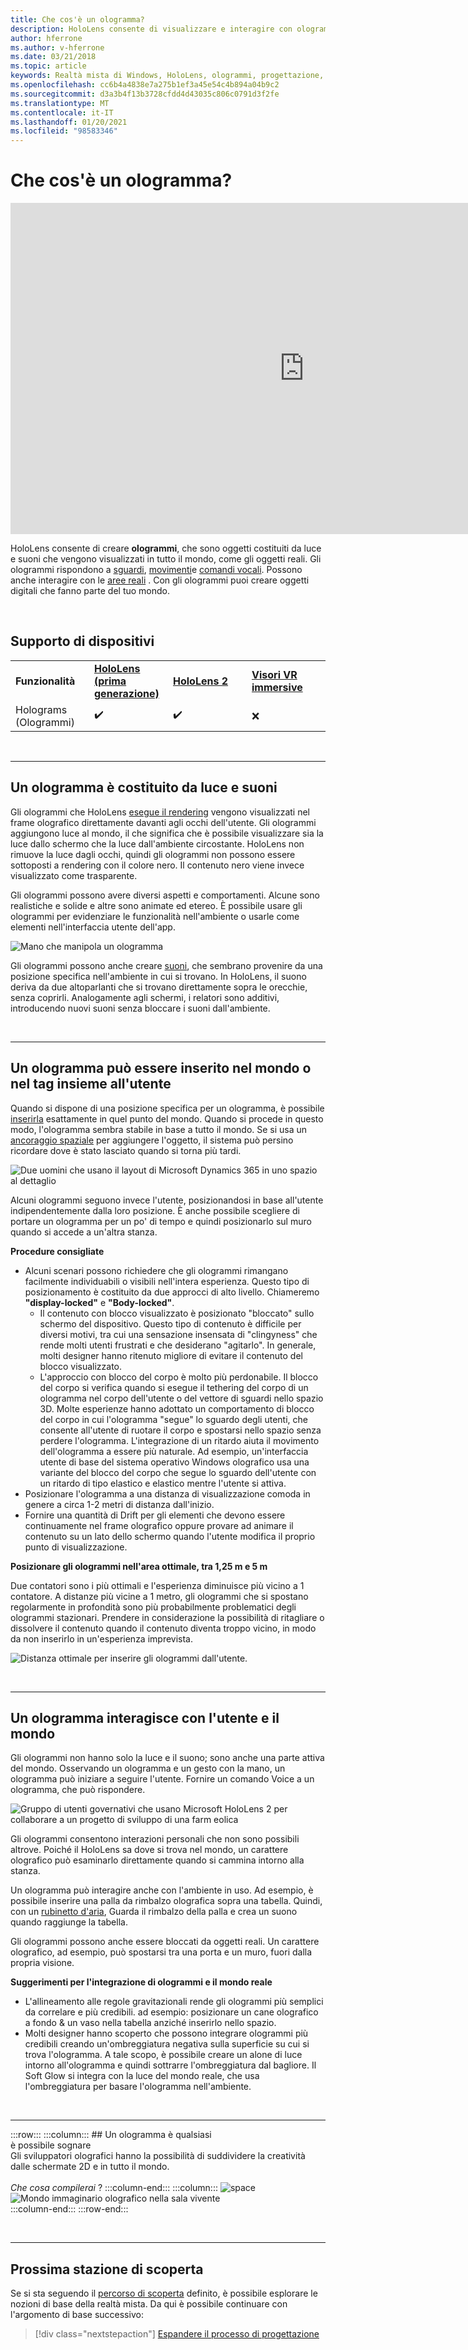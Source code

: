 ```yaml
---
title: Che cos'è un ologramma?
description: HoloLens consente di visualizzare e interagire con ologrammi tridimensionali, oggetti di luce e suoni presenti in tutto il mondo.
author: hferrone
ms.author: v-hferrone
ms.date: 03/21/2018
ms.topic: article
keywords: Realtà mista di Windows, HoloLens, ologrammi, progettazione, interazione, auricolare realtà mista, auricolare di realtà mista di Windows, cos'è la realtà aumentata
ms.openlocfilehash: cc6b4a4838e7a275b1ef3a45e54c4b894a04b9c2
ms.sourcegitcommit: d3a3b4f13b3728cfdd4d43035c806c0791d3f2fe
ms.translationtype: MT
ms.contentlocale: it-IT
ms.lasthandoff: 01/20/2021
ms.locfileid: "98583346"
---
```

# <a name="what-is-a-hologram"></a>Che cos'è un ologramma?

<iframe width="940" height="530" src="https://www.youtube.com/embed/MVXH5V8MVQo" frameborder="0" allow="accelerometer; autoplay; encrypted-media; gyroscope; picture-in-picture" allowfullscreen></iframe>


HoloLens consente di creare **ologrammi**, che sono oggetti costituiti da luce e suoni che vengono visualizzati in tutto il mondo, come gli oggetti reali. Gli ologrammi rispondono a [sguardi](../design/gaze-and-commit.md), [movimenti](../design/gaze-and-commit.md#composite-gestures)e [comandi vocali](../design/voice-input.md). Possono anche interagire con le [aree reali](../design/spatial-mapping.md) . Con gli ologrammi puoi creare oggetti digitali che fanno parte del tuo mondo.

<br>

## <a name="device-support"></a>Supporto di dispositivi

<table>
    <colgroup>
    <col width="25%" />
    <col width="25%" />
    <col width="25%" />
    <col width="25%" />
    </colgroup>
    <tr>
        <td><strong>Funzionalità</strong></td>
        <td><a href="/hololens/hololens1-hardware"><strong>HoloLens (prima generazione)</strong></a></td>
        <td><a href="https://docs.microsoft.com/hololens/hololens2-hardware"><strong>HoloLens 2</strong></td>
        <td><a href="../discover/immersive-headset-hardware-details.md"><strong>Visori VR immersive</strong></a></td>
    </tr>
     <tr>
        <td>Holograms (Ologrammi)</td>
        <td>✔️</td>
        <td>✔️</td>
        <td>❌</td>
    </tr>
</table>

<br>

---

## <a name="a-hologram-is-made-of-light-and-sound"></a>Un ologramma è costituito da luce e suoni

Gli ologrammi che HoloLens [esegue il rendering](../develop/platform-capabilities-and-apis/rendering.md) vengono visualizzati nel frame olografico direttamente davanti agli occhi dell'utente. Gli ologrammi aggiungono luce al mondo, il che significa che è possibile visualizzare sia la luce dallo schermo che la luce dall'ambiente circostante. HoloLens non rimuove la luce dagli occhi, quindi gli ologrammi non possono essere sottoposti a rendering con il colore nero. Il contenuto nero viene invece visualizzato come trasparente.

Gli ologrammi possono avere diversi aspetti e comportamenti. Alcune sono realistiche e solide e altre sono animate ed etereo. È possibile usare gli ologrammi per evidenziare le funzionalità nell'ambiente o usarle come elementi nell'interfaccia utente dell'app.

![Mano che manipola un ologramma](images/hologram-hands-940px.jpg)

Gli ologrammi possono anche creare [suoni](../design/spatial-sound.md), che sembrano provenire da una posizione specifica nell'ambiente in cui si trovano. In HoloLens, il suono deriva da due altoparlanti che si trovano direttamente sopra le orecchie, senza coprirli. Analogamente agli schermi, i relatori sono additivi, introducendo nuovi suoni senza bloccare i suoni dall'ambiente.

<br>

---

## <a name="a-hologram-can-be-placed-in-the-world-or-tag-along-with-you"></a>Un ologramma può essere inserito nel mondo o nel tag insieme all'utente

Quando si dispone di una posizione specifica per un ologramma, è possibile [inserirla](../design/coordinate-systems.md) esattamente in quel punto del mondo. Quando si procede in questo modo, l'ologramma sembra stabile in base a tutto il mondo. Se si usa un [ancoraggio spaziale](../design/coordinate-systems.md#spatial-anchors) per aggiungere l'oggetto, il sistema può persino ricordare dove è stato lasciato quando si torna più tardi.

![Due uomini che usano il layout di Microsoft Dynamics 365 in uno spazio al dettaglio](images/HLS19_retailLayoutHologram_001-940px.jpg)

Alcuni ologrammi seguono invece l'utente, posizionandosi in base all'utente indipendentemente dalla loro posizione. È anche possibile scegliere di portare un ologramma per un po' di tempo e quindi posizionarlo sul muro quando si accede a un'altra stanza.

**Procedure consigliate**
* Alcuni scenari possono richiedere che gli ologrammi rimangano facilmente individuabili o visibili nell'intera esperienza. Questo tipo di posizionamento è costituito da due approcci di alto livello. Chiameremo **"display-locked"** e **"Body-locked"**.
   * Il contenuto con blocco visualizzato è posizionato "bloccato" sullo schermo del dispositivo. Questo tipo di contenuto è difficile per diversi motivi, tra cui una sensazione insensata di "clingyness" che rende molti utenti frustrati e che desiderano "agitarlo". In generale, molti designer hanno ritenuto migliore di evitare il contenuto del blocco visualizzato.
   * L'approccio con blocco del corpo è molto più perdonabile. Il blocco del corpo si verifica quando si esegue il tethering del corpo di un ologramma nel corpo dell'utente o del vettore di sguardi nello spazio 3D. Molte esperienze hanno adottato un comportamento di blocco del corpo in cui l'ologramma "segue" lo sguardo degli utenti, che consente all'utente di ruotare il corpo e spostarsi nello spazio senza perdere l'ologramma. L'integrazione di un ritardo aiuta il movimento dell'ologramma a essere più naturale. Ad esempio, un'interfaccia utente di base del sistema operativo Windows olografico usa una variante del blocco del corpo che segue lo sguardo dell'utente con un ritardo di tipo elastico e elastico mentre l'utente si attiva.
* Posizionare l'ologramma a una distanza di visualizzazione comoda in genere a circa 1-2 metri di distanza dall'inizio.
* Fornire una quantità di Drift per gli elementi che devono essere continuamente nel frame olografico oppure provare ad animare il contenuto su un lato dello schermo quando l'utente modifica il proprio punto di visualizzazione.

**Posizionare gli ologrammi nell'area ottimale, tra 1,25 m e 5 m**

Due contatori sono i più ottimali e l'esperienza diminuisce più vicino a 1 contatore. A distanze più vicine a 1 metro, gli ologrammi che si spostano regolarmente in profondità sono più probabilmente problematici degli ologrammi stazionari. Prendere in considerazione la possibilità di ritagliare o dissolvere il contenuto quando il contenuto diventa troppo vicino, in modo da non inserirlo in un'esperienza imprevista.

![Distanza ottimale per inserire gli ologrammi dall'utente.](images/distanceguiderendering-950px.png)

<br>

---

## <a name="a-hologram-interacts-with-you-and-your-world"></a>Un ologramma interagisce con l'utente e il mondo

Gli ologrammi non hanno solo la luce e il suono; sono anche una parte attiva del mondo. Osservando un ologramma e un gesto con la mano, un ologramma può iniziare a seguire l'utente. Fornire un comando Voice a un ologramma, che può rispondere.

![Gruppo di utenti governativi che usano Microsoft HoloLens 2 per collaborare a un progetto di sviluppo di una farm eolica](images/HLS19_governmentUtilitiesHologram_001-940px.jpg)

Gli ologrammi consentono interazioni personali che non sono possibili altrove. Poiché il HoloLens sa dove si trova nel mondo, un carattere olografico può esaminarlo direttamente quando si cammina intorno alla stanza.

Un ologramma può interagire anche con l'ambiente in uso. Ad esempio, è possibile inserire una palla da rimbalzo olografica sopra una tabella. Quindi, con un [rubinetto d'aria](../design/gaze-and-commit.md#composite-gestures), Guarda il rimbalzo della palla e crea un suono quando raggiunge la tabella.

Gli ologrammi possono anche essere bloccati da oggetti reali. Un carattere olografico, ad esempio, può spostarsi tra una porta e un muro, fuori dalla propria visione.

**Suggerimenti per l'integrazione di ologrammi e il mondo reale**
* L'allineamento alle regole gravitazionali rende gli ologrammi più semplici da correlare e più credibili. ad esempio: posizionare un cane olografico a fondo & un vaso nella tabella anziché inserirlo nello spazio.
* Molti designer hanno scoperto che possono integrare ologrammi più credibili creando un'ombreggiatura negativa sulla superficie su cui si trova l'ologramma. A tale scopo, è possibile creare un alone di luce intorno all'ologramma e quindi sottrarre l'ombreggiatura dal bagliore. Il Soft Glow si integra con la luce del mondo reale, che usa l'ombreggiatura per basare l'ologramma nell'ambiente.

<br>

---

:::row:::
    :::column:::
        ## <a name="a-hologram-is-whatever-bryou-can-dream-upbr"></a>Un ologramma è qualsiasi <br>è possibile sognare<br>
        Gli sviluppatori olografici hanno la possibilità di suddividere la creatività dalle schermate 2D e in tutto il mondo.<br><br>
        *Che cosa compilerai* ?
    :::column-end:::
        :::column:::
        ![space](images/spacer-20x582.png)<br>
       ![Mondo immaginario olografico nella sala vivente](images/designoverview.jpg)<br>
    :::column-end:::
:::row-end:::

<br>

---

## <a name="next-discovery-checkpoint"></a>Prossima stazione di scoperta

Se si sta seguendo il [percorso di scoperta](get-started-with-mr.md) definito, è possibile esplorare le nozioni di base della realtà mista. Da qui è possibile continuare con l'argomento di base successivo: 

> [!div class="nextstepaction"]
> [Espandere il processo di progettazione](case-study-expanding-the-design-process-for-mixed-reality.md)